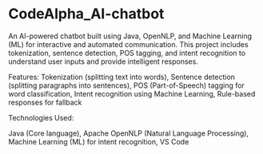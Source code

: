 # CodeAlpha_AI-chatbot
An AI-powered chatbot built using Java, OpenNLP, and Machine Learning (ML) for interactive and automated communication. This project includes tokenization, sentence detection, POS tagging, and intent recognition to understand user inputs and provide intelligent responses.

Features:
Tokenization (splitting text into words),
Sentence detection (splitting paragraphs into sentences),
POS (Part-of-Speech) tagging for word classification,
Intent recognition using Machine Learning,
Rule-based responses for fallback

Technologies Used:

Java (Core language),
Apache OpenNLP (Natural Language Processing),
Machine Learning (ML) for intent recognition,
VS Code 
